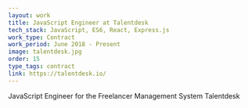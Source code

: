 ```yaml
---
layout: work
title: JavaScript Engineer at Talentdesk
tech_stack: JavaScript, ES6, React, Express.js
work_type: Contract
work_period: June 2018 - Present
image: talentdesk.jpg
order: 15
type_tags: contract
link: https://talentdesk.io/
---
```


JavaScript Engineer for the Freelancer Management System Talentdesk
